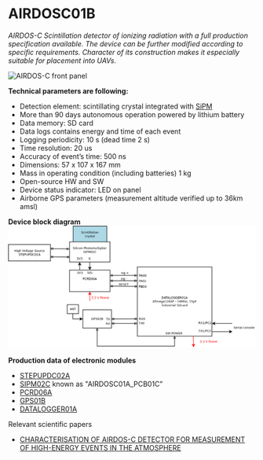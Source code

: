 # AIRDOSC01B
*AIRDOS-C Scintillation detector of ionizing radiation with a full production specification available. The device can be further modified according to specific requirements. Character of its construction makes it especially suitable for placement into UAVs.*

![AIRDOS-C front panel](/doc/src/img/AIRDOSC01A_box_front.jpg)

**Technical parameters are following:**

* Detection element: scintillating crystal integrated with [SiPM](https://en.wikipedia.org/wiki/Silicon_photomultiplier)
* More than 90 days autonomous operation powered by lithium battery
* Data memory: SD card
* Data logs contains energy and time of each event
* Logging periodicity: 10 s (dead time 2 s)
* Time resolution: 20 us
* Accuracy of event’s time: 500 ns
* Dimensions: 57 x 107 x 167 mm
* Mass in operating condition (including batteries) 1 kg
* Open-source HW and SW
* Device status indicator: LED on panel
* Airborne GPS parameters (measurement altitude verified up to 36km amsl)

**Device block diagram**
![AIRDOSC01B block diagram](hw/sch_pcb/AIRDOSC01B_block.png)

**Production data of electronic modules**

* [STEPUPDC02A](https://github.com/mlab-modules/STEPUPDC02)
* [SIPM02C](https://github.com/mlab-modules/SIPM02) known as "AIRDOSC01A_PCB01C"
* [PCRD06A](https://github.com/mlab-modules/PCRD06)
* [GPS01B](https://www.mlab.cz/module/GPS01B)
* [DATALOGGER01A](http://mlab.cz/module/DATALOGGER01A)

Relevant scientific papers

* [CHARACTERISATION OF AIRDOS-C DETECTOR FOR MEASUREMENT OF HIGH-ENERGY EVENTS IN THE ATMOSPHERE](https://academic.oup.com/rpd/article-abstract/198/9-11/604/6672998?redirectedFrom=fulltext&login=false)
